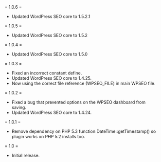 = 1.0.6 =

* Updated WordPress SEO core to 1.5.2.1

= 1.0.5 =

* Updated WordPress SEO core to 1.5.2

= 1.0.4 =

* Updated WordPress SEO core to 1.5.0

= 1.0.3 =

* Fixed an incorrect constant define.
* Updated WordPress SEO core to 1.4.25.
* Now using the correct file reference (WPSEO_FILE) in main WPSEO file.

= 1.0.2 =

* Fixed a bug that prevented options on the WPSEO dashboard from saving.
* Updated WordPress SEO core to 1.4.24.

= 1.0.1 =

* Remove dependency on PHP 5.3 function DateTime::getTimestamp() so plugin works on PHP 5.2 installs too.

= 1.0 =

* Initial release.
